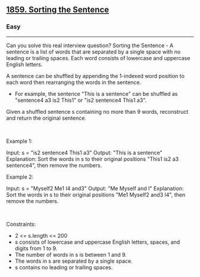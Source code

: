 <h2><a href="https://leetcode.com/problems/sorting-the-sentence/">1859. Sorting the Sentence</a></h2><h3>Easy</h3><hr>Can you solve this real interview question? Sorting the Sentence - A sentence is a list of words that are separated by a single space with no leading or trailing spaces. Each word consists of lowercase and uppercase English letters.

A sentence can be shuffled by appending the 1-indexed word position to each word then rearranging the words in the sentence.

 * For example, the sentence "This is a sentence" can be shuffled as "sentence4 a3 is2 This1" or "is2 sentence4 This1 a3".

Given a shuffled sentence s containing no more than 9 words, reconstruct and return the original sentence.

 

Example 1:


Input: s = "is2 sentence4 This1 a3"
Output: "This is a sentence"
Explanation: Sort the words in s to their original positions "This1 is2 a3 sentence4", then remove the numbers.


Example 2:


Input: s = "Myself2 Me1 I4 and3"
Output: "Me Myself and I"
Explanation: Sort the words in s to their original positions "Me1 Myself2 and3 I4", then remove the numbers.


 

Constraints:

 * 2 <= s.length <= 200
 * s consists of lowercase and uppercase English letters, spaces, and digits from 1 to 9.
 * The number of words in s is between 1 and 9.
 * The words in s are separated by a single space.
 * s contains no leading or trailing spaces.